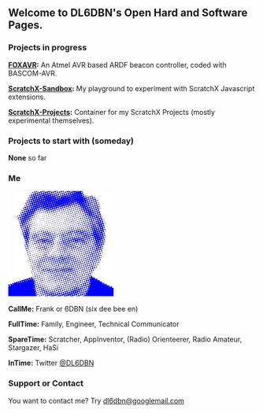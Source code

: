 ## Welcome to DL6DBN's Open Hard and Software Pages.

### Projects in progress

**[FOXAVR](https://github.com/DL6DBN/FOXAVR):** An Atmel AVR based ARDF beacon controller, coded with BASCOM-AVR.

**[ScratchX-Sandbox](https://github.com/DL6DBN/ScratchX-Sandbox):** My playground to experiment with ScratchX Javascript extensions.

**[ScratchX-Projects](https://github.com/DL6DBN/ScratchX-Projects">ScratchX-Projects):** Container for my ScratchX Projects (mostly experimental themselves).

### Projects to start with (someday)

**None** so far

### Me
![That's me](http://github.com/DL6DBN/dl6dbn.github.io/blob/master/images/dl6dbn-pixed.jpg)

**CallMe:**
Frank or 6DBN (six dee bee en)

**FullTime:**
Family, Engineer, Technical Communicator

**SpareTime:**
Scratcher, AppInventor, (Radio) Orienteerer, Radio Amateur, Stargazer, HaSi

**InTime:**
Twitter [@DL6DBN](https://twitter.com/DL6DBN)

### Support or Contact
You want to contact me?
Try dl6dbn@googlemail.com
